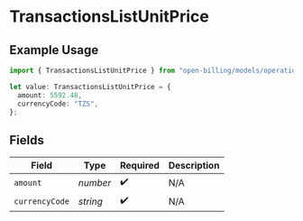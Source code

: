# TransactionsListUnitPrice

## Example Usage

```typescript
import { TransactionsListUnitPrice } from "open-billing/models/operations";

let value: TransactionsListUnitPrice = {
  amount: 5592.48,
  currencyCode: "TZS",
};
```

## Fields

| Field              | Type               | Required           | Description        |
| ------------------ | ------------------ | ------------------ | ------------------ |
| `amount`           | *number*           | :heavy_check_mark: | N/A                |
| `currencyCode`     | *string*           | :heavy_check_mark: | N/A                |